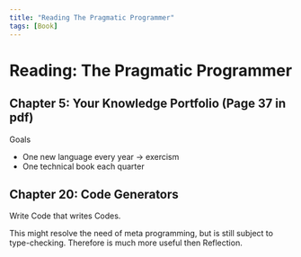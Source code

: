 ```yaml
---
title: "Reading The Pragmatic Programmer"
tags: [Book]
---
```

# Reading: The Pragmatic Programmer

## Chapter 5: Your Knowledge Portfolio (Page 37 in pdf)

Goals

* One new language every year -> exercism
* One technical book each quarter

## Chapter 20: Code Generators

Write Code that writes Codes.

This might resolve the need of meta programming, but is still subject to type-checking. Therefore is much more useful then Reflection.